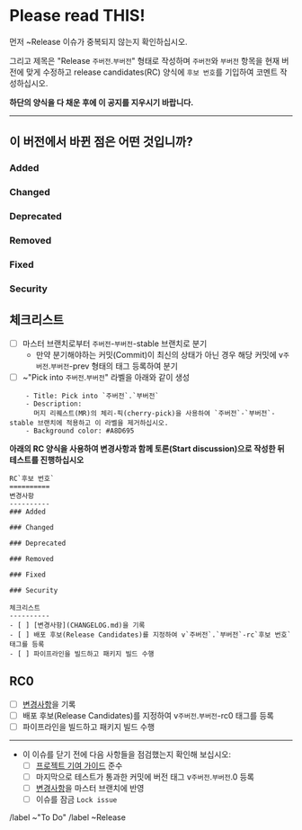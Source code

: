 Please read **THIS**!
==========
먼저 \~Release 이슈가 중복되지 않는지 확인하십시오.

그리고 제목은 "Release `주버전`.`부버전`" 형태로 작성하며 `주버전`와 `부버전` 항목을 현재 버전에 맞게 수정하고
release candidates(RC) 양식에 `후보 번호`를 기입하여 코멘트 작성하십시오.

**하단의 양식을 다 채운 후에 이 공지를 지우시기 바랍니다.**

------
이 버전에서 바뀐 점은 어떤 것입니까?
----------
### Added
<!-- 새로 추가된 기능 -->

### Changed
<!-- 변경된 기능 -->

### Deprecated
<!-- 차후에 제거될 기능 -->

### Removed
<!-- 제거된 기능 -->

### Fixed
<!-- 수정된 버그 -->

### Security
<!-- 취약점 보안 내용 -->

체크리스트
----------
- [ ] 마스터 브랜치로부터 `주버전`-`부버전`-stable 브랜치로 분기
  - 만약 분기해야하는 커밋(Commit)이 최신의 상태가 아닌 경우 해당 커밋에 v`주버전`.`부버전`-prev 형태의 태그 등록하여 분기
- [ ] \~"Pick into `주버전`.`부버전`" 라벨을 아래와 같이 생성

```
    - Title: Pick into `주버전`.`부버전`
    - Description:  
      머지 리퀘스트(MR)의 체리-픽(cherry-pick)을 사용하여 `주버전`-`부버전`-stable 브랜치에 적용하고 이 라벨을 제거하십시오.
    - Background color: #A8D695
```

**아래의 RC 양식을 사용하여 변경사항과 함께 토론(Start discussion)으로 작성한 뒤 테스트를 진행하십시오**
```
RC`후보 번호`
==========
변경사항
----------
### Added

### Changed

### Deprecated

### Removed

### Fixed

### Security

체크리스트
----------
- [ ] [변경사항](CHANGELOG.md)을 기록
- [ ] 배포 후보(Release Candidates)를 지정하여 v`주버전`.`부버전`-rc`후보 번호` 태그를 등록
- [ ] 파이프라인을 빌드하고 패키지 빌드 수행
```

RC0
----------
- [ ] [변경사항](CHANGELOG.md)을 기록
- [ ] 배포 후보(Release Candidates)를 지정하여 v`주버전`.`부버전`-rc0 태그를 등록
- [ ] 파이프라인을 빌드하고 패키지 빌드 수행

------
* 이 이슈를 닫기 전에 다음 사항들을 점검했는지 확인해 보십시오:
  - [ ] [프로젝트 기여 가이드](CONTRIBUTING.md) 준수
  - [ ] 마지막으로 테스트가 통과한 커밋에 버전 태그 v`주버전`.`부버전`.0 등록
  - [ ] [변경사항](CHANGELOG.md)을 마스터 브랜치에 반영
  - [ ] 이슈를 잠금 `Lock issue`

/label ~"To Do"
/label ~Release
